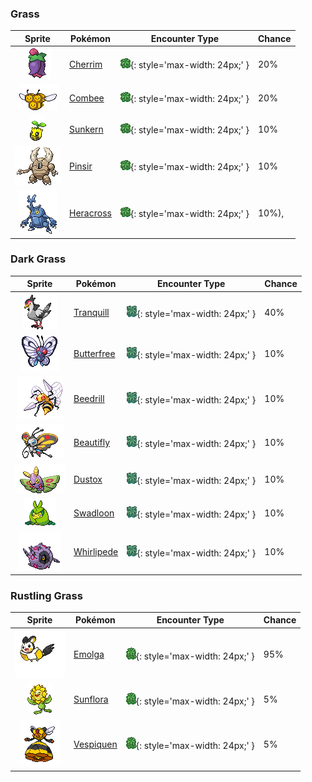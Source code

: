 

### Grass

| Sprite | Pokémon | Encounter Type | Chance |
| :---: | --- | :---: | --- |
| ![cherrim](../../assets/sprites/cherrim/front.gif) | [Cherrim](../../pokemon/cherrim.md/) | ![Grass](../../assets/encounter_types/grass.png){: style='max-width: 24px;' } | 20% |
| ![combee](../../assets/sprites/combee/front.gif) | [Combee](../../pokemon/combee.md/) | ![Grass](../../assets/encounter_types/grass.png){: style='max-width: 24px;' } | 20% |
| ![sunkern](../../assets/sprites/sunkern/front.gif) | [Sunkern](../../pokemon/sunkern.md/) | ![Grass](../../assets/encounter_types/grass.png){: style='max-width: 24px;' } | 10% |
| ![pinsir](../../assets/sprites/pinsir/front.gif) | [Pinsir](../../pokemon/pinsir.md/) | ![Grass](../../assets/encounter_types/grass.png){: style='max-width: 24px;' } | 10% |
| ![heracross](../../assets/sprites/heracross/front.gif) | [Heracross](../../pokemon/heracross.md/) | ![Grass](../../assets/encounter_types/grass.png){: style='max-width: 24px;' } | 10%),

### Dark Grass

| Sprite | Pokémon | Encounter Type | Chance |
| :---: | --- | :---: | --- |
| ![tranquill](../../assets/sprites/tranquill/front.gif) | [Tranquill](../../pokemon/tranquill.md/) | ![Dark Grass](../../assets/encounter_types/dark_grass.png){: style='max-width: 24px;' } | 40% |
| ![butterfree](../../assets/sprites/butterfree/front.gif) | [Butterfree](../../pokemon/butterfree.md/) | ![Dark Grass](../../assets/encounter_types/dark_grass.png){: style='max-width: 24px;' } | 10% |
| ![beedrill](../../assets/sprites/beedrill/front.gif) | [Beedrill](../../pokemon/beedrill.md/) | ![Dark Grass](../../assets/encounter_types/dark_grass.png){: style='max-width: 24px;' } | 10% |
| ![beautifly](../../assets/sprites/beautifly/front.gif) | [Beautifly](../../pokemon/beautifly.md/) | ![Dark Grass](../../assets/encounter_types/dark_grass.png){: style='max-width: 24px;' } | 10% |
| ![dustox](../../assets/sprites/dustox/front.gif) | [Dustox](../../pokemon/dustox.md/) | ![Dark Grass](../../assets/encounter_types/dark_grass.png){: style='max-width: 24px;' } | 10% |
| ![swadloon](../../assets/sprites/swadloon/front.gif) | [Swadloon](../../pokemon/swadloon.md/) | ![Dark Grass](../../assets/encounter_types/dark_grass.png){: style='max-width: 24px;' } | 10% |
| ![whirlipede](../../assets/sprites/whirlipede/front.gif) | [Whirlipede](../../pokemon/whirlipede.md/) | ![Dark Grass](../../assets/encounter_types/dark_grass.png){: style='max-width: 24px;' } | 10%

### Rustling Grass

| Sprite | Pokémon | Encounter Type | Chance |
| :---: | --- | :---: | --- |
| ![emolga](../../assets/sprites/emolga/front.gif) | [Emolga](../../pokemon/emolga.md/) | ![Rustling Grass](../../assets/encounter_types/rustling_grass.png){: style='max-width: 24px;' } | 95% |
| ![sunflora](../../assets/sprites/sunflora/front.gif) | [Sunflora](../../pokemon/sunflora.md/) | ![Rustling Grass](../../assets/encounter_types/rustling_grass.png){: style='max-width: 24px;' } | 5% |
| ![vespiquen](../../assets/sprites/vespiquen/front.gif) | [Vespiquen](../../pokemon/vespiquen.md/) | ![Rustling Grass](../../assets/encounter_types/rustling_grass.png){: style='max-width: 24px;' } | 5% |
